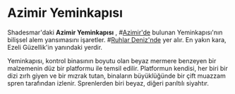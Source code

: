 # Azimir Yeminkapısı

Shadesmar'daki **Azimir Yeminkapısı** , #[Azimir'de](locations/azimir) bulunan Yeminkapısı'nın bilişsel alem yansımasını işaretler. #[Ruhlar Deniz'nde](locations/sea-of-souls) yer alır. En yakın kara, Ezeli Güzellik'in yanındaki yerdir.

Yeminkapısı, kontrol binasının boyutu olan beyaz mermere benzeyen bir malzemenin düz bir platformu ile temsil edilir. Platformun kendisi, her biri bir dizi zırh giyen ve bir mızrak tutan, binaların büyüklüğünde bir çift muazzam spren tarafından izlenir. Sprenlerden biri beyaz, diğeri parıltılı siyahtır.
